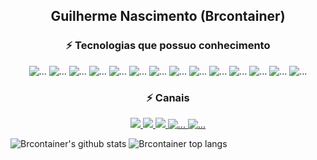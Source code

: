<h2 align="center">Guilherme Nascimento (Brcontainer)</h2>

<h3 align="center">⚡ Tecnologias que possuo conhecimento</h3>

<p align="center">
  <img src="https://img.shields.io/badge/-HTML5-E96228?style=for-the-badge&logoColor=FFF&logo=html5" alt="...">
  <img src="https://img.shields.io/badge/-CSS3-1572B6?style=for-the-badge&logoColor=FFF&logo=css3" alt="...">
  <img src="https://img.shields.io/badge/-JavaScript-F2BF22?style=for-the-badge&logoColor=FFF&logo=javascript" alt="...">
  <img src="https://img.shields.io/badge/-PHP-777BB4?style=for-the-badge&logoColor=FFF&logo=php" alt="...">
  <img src="https://img.shields.io/badge/-Laravel-FF2D20?style=for-the-badge&logoColor=FFF&logo=Laravel" alt="...">
  <img src="https://img.shields.io/badge/-C++-00599C?style=for-the-badge&logoColor=FFF&logo=C%2B%2B" alt="...">
  <img src="https://img.shields.io/badge/-Qt-41CD52?style=for-the-badge&logoColor=FFF&logo=Qt" alt="...">
  <img src="https://img.shields.io/badge/-Python-3776AB?style=for-the-badge&logoColor=FFF&logo=Python" alt="...">
  <img src="https://img.shields.io/badge/-C%20Sharp-239120?style=for-the-badge&logoColor=FFF&logo=C%20Sharp" alt="...">
  <img src="https://img.shields.io/badge/-PostgreSQL-336791?style=for-the-badge&logoColor=FFF&logo=PostgreSQL" alt="...">
  <img src="https://img.shields.io/badge/-Android-3DDC84?style=for-the-badge&logoColor=FFF&logo=Android" alt="...">
  <img src="https://img.shields.io/badge/-Java-007396?style=for-the-badge&logoColor=FFF&logo=Java" alt="...">
  <img src="https://img.shields.io/badge/-Angular-DD0031?style=for-the-badge&logoColor=FFF&logo=Angular" alt="...">
  <img src="https://img.shields.io/badge/-Vue.js-4FC08D?style=for-the-badge&logoColor=FFF&logo=Vue.js" alt="...">
</p>

<h3 align="center">⚡ Canais</h3>

<p align="center">
  <a href="https://www.linkedin.com/in/javascript-css-html-fullstack/" target="_blank">
    <img src="https://img.shields.io/badge/-Linkedin-0077B5?style=for-the-badge&logo=Linkedin&logoColor=white&link=https://www.linkedin.com/in/javascript-css-html-fullstack/">
  </a>
  <a href="https://github.com/brcontainer" target="_blank">
    <img src="https://img.shields.io/badge/-Github-000?style=for-the-badge&logo=Github&logoColor=white&link=https://github.com/brcontainer">
  </a>
  <a href="https://twitter.com/brcontainer" target="_blank">
    <img src="https://img.shields.io/badge/-Twitter-1ca0f1?style=for-the-badge&labelColor=1ca0f1&logo=twitter&logoColor=white&link=https://twitter.com/brcontainer">
  </a>
  <a href="https://www.facebook.com/fullstack.webdeveloper" target="_blank">
    <img src="https://img.shields.io/badge/-Facebook-1877F2?style=for-the-badge&logoColor=FFF&logo=Facebook" alt="...">
  </a>
  <a href="https://pt.stackoverflow.com/users/3635/guilherme-nascimento" target="_blank">
    <img src="https://img.shields.io/badge/-Stack%20Overflow-FE7A16?style=for-the-badge&logoColor=FFF&logo=Stack%20Overflow" alt="...">
  </a>
</p>

![Brcontainer's github stats](https://github-readme-stats.vercel.app/api?username=brcontainer&show_icons=true&theme=buefy)
![Brcontainer top langs](https://github-readme-stats.vercel.app/api/top-langs/?username=brcontainer&layout=compact&theme=buefy)

<!--
**brcontainer/brcontainer** is a ✨ _special_ ✨ repository because its `README.md` (this file) appears on your GitHub profile.

Here are some ideas to get you started:

- 🔭 I’m currently working on ...
- 🌱 I’m currently learning ...
- 👯 I’m looking to collaborate on ...
- 🤔 I’m looking for help with ...
- 💬 Ask me about ...
- 📫 How to reach me: ...
- 😄 Pronouns: ...
- ⚡ Fun fact: ...
-->
